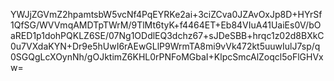 YWJjZGVmZ2hpamtsbW5vcNf4PqEYRKe2ai+3ciZCva0JZAvOxJp8D+HYrSf1QfSG/WVVmqAMDTpTWrM/9TlMt6tyK+f4464ET+Eb84VIuA41UaiEs0V/bOaRED1p1dohPQKLZ6SE/07Ng1ODdlEQ3dchz67+sJDeSBB+hrqc1z02d8BXkC0u7VXdaKYN+Dr9e5hUwI6rAEwGLlP9WrmTA8mi9vVk472kt5uuwIulJ7sp/q0SGQgLcXOynNh/gOJktimZ6KHL0rPNFoMGbaI+KlpcSmcAlZoqcl5oFlGHVxw=
